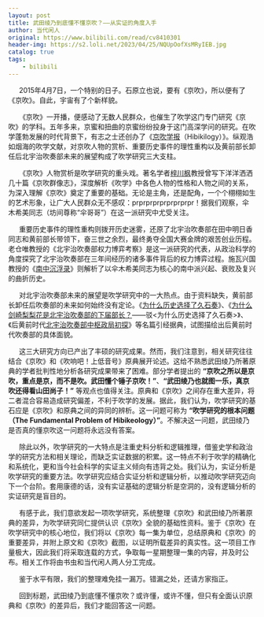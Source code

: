 ```yaml
---
layout: post
title: 武田绫乃到底懂不懂京吹？——从实证的角度入手
author: 当代闲人
original: https://www.bilibili.com/read/cv8410301
header-img: https://s2.loli.net/2023/04/25/NQUpOofXsMRyIEB.jpg
catalog: true
tags:
    - bilibili
---
```

&ensp; &ensp; 2015年4月7日，一个特别的日子。石原立也说，要有《京吹》，所以便有了《京吹》。自此，宇宙有了个新样貌。

&ensp; &ensp; 《京吹》一开播，便感动了无数人民群众，也催生了吹学这门专门研究《京吹》的学科。五年多来，京蜜和扭曲的京蜜纷纷投身于这门高深学问的研究。在吹学蓬勃发展的时代背景下，有志之士还创办了《[京吹学报](https://hibikilogy.github.io/)（Hibikilogy）》。纵观浩如烟海的吹学文献，对京吹人物的赏析、重要历史事件的理性重构以及黄前部长卸任后北宇治吹奏部未来的展望构成了吹学研究三大支柱。

&ensp; &ensp; 《京吹》人物赏析是吹学研究的重头戏。著名学者[梓川枫](https://space.bilibili.com/37460327/)教授曾写下洋洋洒洒几十篇《京吹群像志》，深度解析《吹学》中各色人物的性格和人物之间的关系，为深入理解《京吹》奠定了重要的基础。无论是主角，还是配角，一个个栩栩如生的艺术形象，让广大人民群众无不感叹：prprprprprprprprpr！据我们观察，伞木希美同志（坊间尊称“伞哥哥”）在这一派研究中尤受关注。

&ensp; &ensp; 重要历史事件的理性重构则拨开历史迷雾，还原了北宇治吹奏部在田中明日香同志和黄前部长带领下，奋三世之余烈，最终勇夺全国大赛金牌的艰苦创业历程。老仓唯教授的《北宇治吹奏部权力博弈考察》是这一派研究的代表，从政治科学的角度探究了北宇治吹奏部在三年间经历的诸多事件背后的权力博弈过程。施瓦兴国教授的《[南中沉浮录](https://hibikilogy.github.io/2020/03/05/%E5%8D%97%E4%B8%AD%E6%B2%89%E6%B5%AE%E5%BD%95/)》则解析了以伞木希美同志为核心的南中派兴起、衰败及复兴的曲折历史。

&ensp; &ensp; 对北宇治吹奏部未来的展望是吹学研究中的一大热点。由于资料缺失，黄前部长卸任后吹奏部的未来如何始终没有定论。《[为什么历史选择了久石奏](https://hibikilogy.github.io/2020/01/07/weishenmelishixuanzelekanade/)》、《[为什么剑崎梨梨花是北宇治吹奏部的下届部长？](https://hibikilogy.github.io/2020/02/06/weishenmelishixuanzeleririka/)——驳<为什么历史选择了久石奏>》、《后黄前时代[北宇治吹奏部中枢政局初探](https://hibikilogy.github.io/2020/02/27/%E5%90%8E%E9%BB%84%E5%89%8D%E6%97%B6%E4%BB%A3%E5%8C%97%E5%AE%87%E6%B2%BB%E5%90%B9%E5%A5%8F%E9%83%A8%E4%B8%AD%E6%9E%A2%E6%94%BF%E5%B1%80%E5%88%9D%E6%8E%A2/)》等名篇引经据典，试图描绘出后黄前时代吹奏部的具体面貌。

&ensp; &ensp; 这三大研究方向已产出了丰硕的研究成果。然而，我们注意到，相关研究往往结合《京吹》和《吹响吧！上低音号》原典展开论述。这给不熟悉武田绫乃所著原典的学者批判性地分析各研究成果带来了困难。部分学者提出的 **“京吹之所以是京吹，重点是京，而不是吹。武田懂个锤子京吹！”**、**“武田绫乃也就图一乐，真京吹还得看山田尚子！”** 等观点也值得关注。原典和《京吹》之间存在重大差异，将二者混合容易造成研究偏差，不利于吹学的发展。据此，我们认为，吹学研究的基石应是《京吹》和原典之间的异同的辨析。这一问题可称为 **“吹学研究的根本问题（The Fundamental Problem of Hibikeology）”**。不解决这一问题，武田绫乃是否真的懂京吹这一问题将永远没有答案。

&ensp; &ensp; 除此以外，吹学研究的一大特点是注重史料分析和逻辑推理，借鉴史学和政治学的研究方法和相关理论，而缺乏实证数据的积累。这一特点不利于吹学的精确化和系统化，更和当今社会科学的实证主义倾向有违背之处。我们认为，实证分析是吹学研究的重要方法。吹学研究应结合实证分析和逻辑分析，以推动吹学研究迈向下一个台阶。套用康德的话，没有实证基础的逻辑分析是空洞的，没有逻辑分析的实证研究是盲目的。

&ensp; &ensp; 有感于此，我们意欲发起一项吹学研究，系统整理《京吹》和武田绫乃所著原典的差异，为吹学研究同仁提供认识《京吹》全貌的基础性资料。鉴于《京吹》在吹学研究中的核心地位，我们将以《京吹》每一集为单位，总结原典和《京吹》的重要差异，并附上原文和《京吹》截图，以证明所载差异的真实性。这一项目工作量极大，因此我们将采取连载的方式，争取每一星期整理一集的内容，并及时公布。相关工作将由书虫和当代闲人两人分工完成。

&ensp; &ensp; 鉴于水平有限，我们的整理难免挂一漏万。错漏之处，还请方家指正。

&ensp; &ensp; 回到标题，武田绫乃到底懂不懂京吹？或许懂，或许不懂，但只有全面认识原典和《京吹》的差异后，我们才能回答这一问题。
